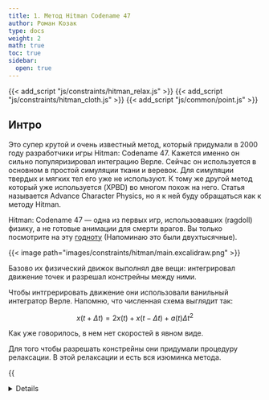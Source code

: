 ```yaml
---
title: 1. Метод Hitman Codename 47
author: Роман Козак
type: docs
weight: 2
math: true
toc: true
sidebar:
  open: true
---
```


{{< add_script "js/constraints/hitman_relax.js" >}}
{{< add_script "js/constraints/hitman_cloth.js" >}}
{{< add_script "js/common/point.js" >}}

## Интро

Это супер крутой и очень известный метод, который придумали в 2000 году разработчики игры Hitman: Codename 47. Кажется именно он сильно популяризировал интеграцию Верле. Сейчас он используется в основном в простой симуляции ткани и веревок. Для симуляции твердых и мягких тел его уже не используют. К тому же другой метод который уже используется (XPBD) во многом похож на него. Статья называется Advance Character Physics, но я к ней буду обращаться как к методу Hitman.

Hitman: Codename 47 — одна из первых игр, использовавших (ragdoll) физику, а не готовые анимации для смерти врагов.
Вы только посмотрите на эту [годноту](https://www.youtube.com/watch?v=aWrifK1mBgo) (Напоминаю это были двухтысячные).

{{< image path="images/constraints/hitman/main.excalidraw.png" >}}

Базово их физический движок выполнял две вещи: интегрировал движение точек и разрешал констрейны между ними.

Чтобы интгрерировать движение они использовали ванильный интегратор Верле.
Напомню, что численная схема выглядит так:

$$
\begin{equation}
x(t + \Delta t) = 2x(t) + x(t - \Delta t) + a(t)\Delta t^2
\end{equation}
$$

Как уже говорилось, в нем нет скоростей в явном виде.

Для того чтобы разрешать констрейны они придумали процедуру релаксации. В этой релаксации и есть вся изюминка метода.

{{<details title="Псевдокод симуляции" closed="true" >}}

```javascript
function simulate(points, constraints, iterations = 10) {
  // Интегрируем по Верле
  for (let point of points) {
    point.integrate();
  }
  // Разрешаем констрейны несколько раз
  for (let i = 0; i < iterations; i++) {
    for (let constraint of constraints) {
      constraint.relax();
    }
  }
}
```

{{< /details >}}

## Релаксация

Идея релаксации очень простая. Когда какие-то позиции не удовлетворяют ограничениям, мы их просто сдвигаем так, чтобы ограничения выполнялись. Вопрос в том. как это правильно делать.

### Пример

Сначала разберемся с релаксацией на простых примерах.
Вот есть две точки, которые должны быть на расстоянии $d$ друг от друга.

{{< image path="images/constraints/hitman/stretch.excalidraw.png" >}}

Ограничение на сохранение растояния между двумя точками:

$$
\begin{equation}
C(\vec{p_1}, \vec{p_2}) = |\vec{p_2} - \vec{p_1}| - d = 0
\end{equation}
$$

В какой-то момент симуляции мы получаем плохую ситуация с растянутым ограничением. Точки оказались дальше, чем нужно.
В таком случае релаксация должна стянуть точки к друг другу чтобы выполнить ограничение. Мы можем удовлетворить это ограничение множеством способов, поэтому нужно ввести дополнительные условия: Смещение должно быть минимальным в направлении к центру масс. Поэтому логично смещать точки друг к другу. В оригинальной статье еще не было математического обоснования для такого выбора, авторы действовали интуитивно. Позднее в статье о XPBD будет более строгое обоснование.
<br>
Для точек с одинаковой массой можно каждую сместить на половину сдвига:

$$
\begin{equation}
\begin{split}
&\vec{p^{new}_1} = \vec{p_1} - \frac{1}{2}\Delta d \\\
&\vec{p^{new}_2} = \vec{p_2} + \frac{1}{2}\Delta d
\end{split}
\end{equation}
$$

{{< image path="images/constraints/hitman/stretch_relax.excalidraw.png" >}}

Для точек с разной массой можно каждую сместить на величину, обратно пропорциональную массе:

$$
\begin{equation}
\begin{split}
&\vec{p^{new}_1} = \vec{p_1} - \frac{m_2}{m_1 + m_2}\Delta x \\\
&\vec{p^{new}_2} = \vec{p_2} + \frac{m_1}{m_1 + m_2}\Delta x
\end{split}
\end{equation}
$$

для того чтобы тело с большей массой было более инертным и смещалось меньше.

### Обобщаем

Теперь попробуем обобщить этот метод на случай, когда у нас несколько точек и несколько ограничений.
Вот 4 материальные точки и 6 ограничений, некоторые растянуты, некоторые сжаты.
{{< image path="images/constraints/hitman/many_delta.excalidraw.png" >}}

Мы не умеем решать такую систему с несколькими точками, но нам это и не нужно. Оказывается если разрешать ограничения по одному несколько раз, то получается хороший результат.
Если мы возьмем много материальных точек создадим из них шар и создадим между ними ограничения, а потом сожмем, то вот что получится:

{{< include_sketch path="constraints/sketch/hitman_relax_sketch.js" base_name="hitman_relax_sketch" >}}

Вот так будет выглядеть релаксация системы. Ее явный плюс в том, мы можем остановиться на любой итерации и таким образом регулировать точность выполнения ограничения и затраты на вычисления.

### Ограничение углов

Чтобы симулировать рэгдолл нужно уметь ставить ограничения на углы.

{{< image path="images/constraints/hitman/angle_constraint.excalidraw.png" >}}

Для таких ограничений предлагают несколько вариантов:

1. Включать обычное ограничение на расстояние между точками $\vec{p_1}$ и $\vec{p_2}$ только когда расстояние между ними меньше $d$.

$$
\begin{equation}
C(\vec{p_1}, \vec{p_2}) = |\vec{p_2} - \vec{p_1}| - d > 0
\end{equation}
$$

Такое ограничение не совсем удобно настравить тк нужно пересчитывать расстояние между точками при настройке системы.

2. Включать ограничение на угол между точками $\vec{p_1}$, $\vec{p_2}$ и $\vec{p_3}$ только когда угол между ними больше $\theta$.

$$
\begin{equation}
С(\vec{p_0}, \vec{p_1}, \vec{p_2}) = (\vec{p_1} - \vec{p_0}) \cdot (\vec{p_2} - \vec{p_0}) - cos(\theta) < 0
\end{equation}
$$

Насколько я понимаю авторы воспользовались первым вариантом, тк он проще и уже известно, как его разрешать. Со вторым вариантом не совсем понятно, что делать. Но в следующей статье мы разберемся, как разрешать ограничение произвольного типа.

### Приближение корня

В текущей релаксации мы очень много раз считаем растояние между двумя точками и для этого нам приходится считать корень.
Чтобы сэкономить на этом в статье вычисляют не честный корень, а его аппроксимацию. Если обозначить $d = \vec{p_2} - \vec{p_1}$

$$
\begin{equation}
\sqrt{\vec{p^2_2} - \vec{p^2_1}} \approx d*(\frac{r^2}{d^2 + r^2} - 0.5)
\end{equation}
$$

Где $r$ - расстояние между точками заданное в ограничении (restlength), $\delta$ - текущее расстояние между точками.

## Разрешение коллизий

Отлично, мы научились разрешать ограничения на позиции. Теперь попробуем разрешить коллизию.
Если точка прошла сквозь стенку, то мы можем просто сдвинуть ее обратно на место.
Получается тоже отлично.

{{< include_sketch path="constraints/sketch/hitman_relax_floor_sketch.js" base_name="hitman_relax_floor_sketch" >}}

На 12 проходе можно и останавливаться.

И по итогу получаем очень устойчивую симуляция с неупругим столкновением (Если полностью разрешать систему).

{{< include_sketch path="constraints/sketch/hitman_simulation_sketch.js" base_name="hitman_simulation_sketch" >}}

В такой схеме если не до конца разрешать ограничения, порядок разрешения ограничений будет влиять на результат.
Попробуйте поставить мало итераций и много точек и посмотреть что будет. Тело должно начать вращаться то в одну сторону, то в другую.

Вот на простом квадрате можно увидеть как это будет приводить к повороту.

{{< image path="images/constraints/hitman/rotation_problem_iter.excalidraw.png" >}}
Сначала разрешаются коллизии, потом по очереди по часовой стрелке ограничения на длину сторон. После первой итерации квадрат повернут.

Я не видел в статье решения этой проблемы но сообщество говорит о том, что нужно просто разрешать ограничения в случайном порядке.

### Коллизия с углом

Тело составленное из ребер и поинтов может ударяться не только поинтом, но и ребром. До сих пор мы рассматривали только коллизии с поинтами. Если поинт колизится с чем-нибудь, то мы просто его выталкиваем. Но что делать если ребро коллизирует с чем-то?

{{< image path="images/constraints/hitman/edge_collision.excalidraw.png" >}}

Для того чтобы такая коллизия хорошо смотрелась нельзя просто вытолкнуть ребро вверх по нормали

{{< image path="images/constraints/hitman/edge_bad_good.excalidraw.png" >}}

Для этого точки сдвигают учитывая длины рычагов $L_1$ и $L_2$. Чтобы не иметь делов с поворотом точки сдвигают по нормали. Из-за этого длина может нарушиться, но это уже решится при разрешении ограничений на длину.

Итак мы можем представить точку $a$ как линейную комбинацию точек $\vec{p_1}$ и $\vec{p_2}$:

$$
\begin{equation}
a = c_1 * \vec{p_1} + c_2 * \vec{p_2}
\end{equation}
$$

Где $c_1$ и $c_2$ - коэффициенты линейной комбинации

$$
\begin{equation}
c_1 = \frac{L_2}{L_1 + L_2} \quad c_2 = \frac{L_1}{L_1 + L_2}
\end{equation}
$$

Мы хотим найти новые позиции точек $\vec{p^{new}_1}$ и $\vec{p^{new}_2}$ так чтобы точка $\vec{a^{new}}$ совпадала с точкой $\vec{b}$:

$$
\begin{equation}
\vec{a^{new}} = b = c_1 * \vec{p^{new}_1} + c_2 * \vec{p^{new}_2}
\end{equation}
$$

Если ввести вектор нормали $n = b - a$ то можно переписать уравнения в виде

$$
\begin{equation}
\begin{split}
&\vec{p^{new}_1} = \vec{p_1} + c_1 * \lambda n \\\
&\vec{p^{new}_2} = \vec{p_2} + c_2 * \lambda n
\end{split}
\end{equation}
$$

{{<details title="Вывод лямбды" closed="true" >}}

$$
\begin{equation}
\begin{split}
&a^{new} = b \Rightarrow a^{new} * n = b * n = \dots \\\
&= (c_1 * p^{new}_1 + c_2 * p^{new}_2) * n = \dots \\\
&= (c_1 * (\vec{p_1} + c_1*\lambda * n) + \\\
&c_2 * (\vec{p_2} + c_2*\lambda * n)) * n = \dots \\\
&= b * n + \lambda * (c_1^2 + c_2^2) * n^2
\end{split}
\end{equation}
$$

{{< /details >}}

И вот так мы можем найти $\lambda$:

$$
\begin{equation}
\lambda = \frac{1}{c_1^2 + c_2^2}
\end{equation}
$$

И подставляя $\lambda$ в уравнения для $\vec{p^{new}_1}$ и $\vec{p^{new}_2}$ получим новые позиции точек.

### Упругое столкновение

Если делать разрешение коллизий по статье, то можно получить неупругое столкновение. (Ну или слегка упругое, если итераций недостаточно).
И здесь не совсем понятно, как не имея скорости в явном виде сделать упругое столкновение.
В статье этого нет, но вот простой способ:

Что происходит сейчас:
{{< image path="images/constraints/hitman/inelastic_collision.excalidraw.png" >}}
Шарик летит и в какой-то момент натыкается на стенку. Он проникает в нее (2). После этого разрешение коллизиии выталкивает его (3) И симуляция продолжается. Шарик летит из положения (3) с учетом предыдущей позиции (1) и тд. Получается неупругое столкновение.

Чтобы сделать упругое столкновение можно поступить вот так:
{{< image path="images/constraints/hitman/elastic_collision.excalidraw.png" >}}

После того как шарик врезался в пол при разрешении коллизий его нужно вытолкнуть на расстояние равное глубине проникновения и переписать предыдущее положение шарика на (1') (Зеркально отраженное). Тогда не следующей итерации шарик будет лететь в другую сторону.
На мягких телах алгоритм работает приемлемо, но он плохо сработает при симуляции твердого тела.
Это всего лишь способ управлять скоростью в ванильном Верле. Собственно, из-за таких неудобств и переходят на схемы, где скорость есть в явном виде.

### Трение

В статье говорится, о том что нужно уменьшать скорость частицы пропроционально глубине ее проникновения в поверхность. Мне не совсем понятно, что имелось ввиду, ведь в ванильном Верле нет скорости в явном виде.

{{< image path="images/constraints/hitman/friction.excalidraw.png" >}}

Но мы можем храним предыдущую позицию и для того чтобы уменьшить скорость частицы, мы можем предыдущую позиции пододвинуть к текущей. И вот так можно уменьшить скорость частицы.

## Симуляция ткани

Этим методом можно симулировать ткань если вызывать немного итераций. А для того чтобы можно было регулировать эластичность ткани, можно на каждой итерации восстанавливать ограничение не полностью, а на какой-то процент.
А еще можно убирать констрейн, если он слишком сильно растягивается и таким образом рвать ткань. В общем зацените:

{{< include_sketch path="constraints/sketch/hitman_cloth_sketch.js" base_name="hitman_cloth_sketch" >}}

Таким же образом можно симулировать мягкие тела.

## Successive over-relaxation

Я не придумал, как это перевести, поэтому буду по angliski.
В статье об этом тоже не говорится, но это простой способ ускорить сходимость релаксации.
Идея в том, что мы можем сдвигать точки не на половину сдвига, а на большую величину. Это очень сильно может ускорить сходимость.

{{< image path="images/constraints/hitman/overrelaxation.excalidraw.png" >}}

Но нужно не забывать, что она может делать менее стабильной релаксацию, поэтому лучше всего использовать метод на первых итерациях релаксации.

{{< include_sketch path="constraints/sketch/hitman_overrelaxation.js" base_name="hitman_overrelaxation" >}}
Если для хорошего результата раньше нам нужно было 12 релаксаций, то с overrelaxation нам хватит 6.

А для коллизий можно вообще добавить постоянный дополнительный отступ. Те выталкивать дальше чем нужно. Это ускорит сходимость.

{{< image path="images/constraints/hitman/collision_margin.excalidraw.png" >}}

## Заключение

Крутой и простой метод, который приятно прогать.
В отличии от penalty method его гораздо труднее поломать (просто следите чтобы не было деления на ноль).
Если нужна простая симуляция тканей или веревок, то этот метод подойдет.
Вот даже по слухам в [Horizon Forbidden West](https://github.com/jrouwe/JoltPhysics/discussions/303) использовали его.
Простые симуляцие твердых тел, тоже прокатят, но если нужно что-то более сложное, то лучше использовать другие методы. Тк в данном нужно будет много итераций чтобы получить хороший результат.

## Источники

- [Оригинальная статья от разработчика](https://www.cs.cmu.edu/afs/cs/academic/class/15462-s13/www/lec_slides/Jakobsen.pdf)
- [Хороший видос о Верле и упругом столкновении](https://www.youtube.com/watch?v=3HjO_RGIjCU)
